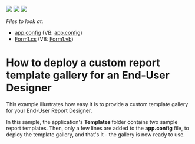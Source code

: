 <!-- default badges list -->
![](https://img.shields.io/endpoint?url=https://codecentral.devexpress.com/api/v1/VersionRange/128600172/12.2.4%2B)
[![](https://img.shields.io/badge/Open_in_DevExpress_Support_Center-FF7200?style=flat-square&logo=DevExpress&logoColor=white)](https://supportcenter.devexpress.com/ticket/details/E4123)
[![](https://img.shields.io/badge/📖_How_to_use_DevExpress_Examples-e9f6fc?style=flat-square)](https://docs.devexpress.com/GeneralInformation/403183)
<!-- default badges end -->
<!-- default file list -->
*Files to look at*:

* [app.config](./CS/ReportGallerySample/app.config) (VB: [app.config](./VB/ReportGallerySample/app.config))
* [Form1.cs](./CS/ReportGallerySample/Form1.cs) (VB: [Form1.vb](./VB/ReportGallerySample/Form1.vb))
<!-- default file list end -->
# How to deploy a custom report template gallery for an End-User Designer


<p>This example illustrates how easy it is to provide a custom template gallery for your End-User Report Designer.</p><p>In this sample, the application's <strong>Templates </strong>folder contains two sample report templates. Then, only a few lines are added to the <strong>app.config</strong> file, to deploy the template gallery, and that's it - the gallery is now ready to use.</p>

<br/>


